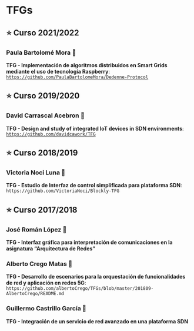 # TFGs

## :star: Curso 2021/2022
### Paula Bartolomé Mora :thought_balloon:
**TFG - Implementación de algoritmos distribuidos en Smart Grids mediante el uso de tecnología Raspberry**:
[`https://github.com/PaulaBartolomeMora/Dedenne-Protocol`](https://github.com/PaulaBartolomeMora/Dedenne-Protocol)

## :star: Curso 2019/2020
### David Carrascal Acebron :thought_balloon:
**TFG - Design and study of integrated IoT devices in SDN environments**:
[`https://github.com/davidcawork/TFG`](https://github.com/davidcawork/TFG)

## :star: Curso 2018/2019
### Victoria Noci Luna :thought_balloon:
**TFG - Estudio de Interfaz de control simplificada para plataforma SDN**: 
`https://github.com/VictoriaNoci/Blockly-TFG`

## :star: Curso 2017/2018
### José Román López :thought_balloon:
**TFG - Interfaz gráfica para interpretación de comunicaciones en la asignatura “Arquitectura de Redes”**

### Alberto Crego Matas :thought_balloon:
**TFG - Desarrollo de escenarios para la orquestación de funcionalidades de red y aplicación en redes 5G**: 
`https://github.com/albertoCrego/TFGs/blob/master/201809-AlbertoCrego/README.md`

### Guillermo Castrillo García :thought_balloon:
**TFG - Integración de un servicio de red avanzado en una plataforma SDN**

